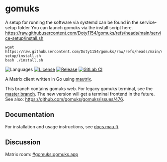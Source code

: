 # gomuks
A setup for running the software via systemd can be found in the service-setup folder
You can launch gomuks via the install script here.
https://raw.githubusercontent.com/Doty1154/gomuks/refs/heads/main/service-setup/install.sh


```
wget https://raw.githubusercontent.com/Doty1154/gomuks/raw/refs/heads/main/service-setup/install.sh
bash ./install.sh
```

![Languages](https://img.shields.io/github/languages/top/gomuks/gomuks.svg)
[![License](https://img.shields.io/github/license/gomuks/gomuks.svg)](LICENSE)
[![Release](https://img.shields.io/github/release/gomuks/gomuks/all.svg)](https://github.com/gomuks/gomuks/releases)
[![GitLab CI](https://mau.dev/gomuks/gomuks/badges/main/pipeline.svg)](https://mau.dev/gomuks/gomuks/pipelines)

A Matrix client written in Go using [mautrix](https://github.com/mautrix/go).

This branch contains gomuks web. For legacy gomuks terminal, see the
[master branch](https://github.com/gomuks/gomuks/tree/master). The new
version will get a terminal frontend in the future. See also:
<https://github.com/gomuks/gomuks/issues/476>.

## Documentation
For installation and usage instructions, see [docs.mau.fi](https://docs.mau.fi/gomuks/).

## Discussion
Matrix room: [#gomuks:gomuks.app](https://matrix.to/#/#gomuks:gomuks.app)
